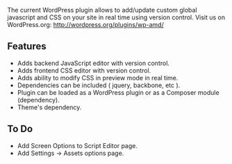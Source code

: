 The current WordPress plugin allows to add/update custom global javascript and CSS on your site in real time using version control.
Visit us on WordPress.org: http://wordpress.org/plugins/wp-amd/

## Features
* Adds backend JavaScript editor with version control.
* Adds frontend CSS editor with version control.
* Adds ability to modify CSS in preview mode in real time.
* Dependencies can be included ( jquery, backbone, etc ).
* Plugin can be loaded as a WordPress plugin or as a Composer module (dependency).
* Theme's dependency.

## To Do
* Add Screen Options to Script Editor page.
* Add Settings -> Assets options page.
